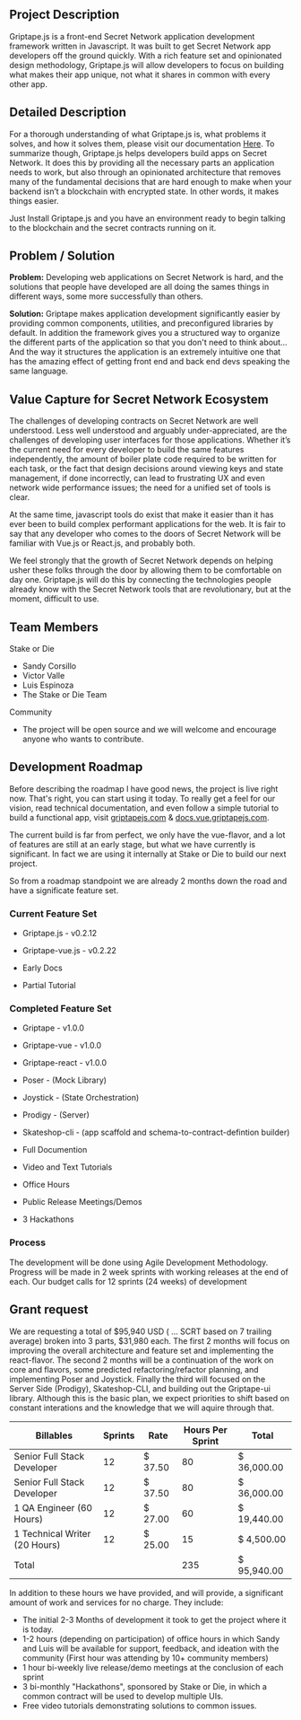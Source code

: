 ## Project Description
Griptape.js is a front-end Secret Network application development framework written in Javascript. It was built to get Secret Network app developers off the ground quickly. With a rich feature set and opinionated design methodology, Griptape.js will allow developers to focus on building what makes their app unique, not what it shares in common with every other app.

## Detailed Description
For a thorough understanding of what Griptape.js is, what problems it solves, and how it solves them, please visit our documentation [Here](https://docs.vue.griptapejs.com). To summarize though, Griptape.js helps developers build apps on Secret Network. It does this by providing all the necessary parts an application needs to work, but also through an opinionated architecture that removes many of the fundamental decisions that are hard enough to make when your backend isn’t a blockchain with encrypted state. In other words, it makes things easier.

Just Install Griptape.js and you have an environment ready to begin talking to the blockchain and the secret contracts running on it.

## Problem / Solution
**Problem:** Developing web applications on Secret Network is hard, and the solutions that people have developed are all doing the sames things in different ways, some more successfully than others.

**Solution:** Griptape makes application development significantly easier by providing common components, utilities, and preconfigured libraries by default. In addition the framework gives you a structured way to organize the different parts of the application so that you don't need to think about... And the way it structures the application is an extremely intuitive one that has the amazing effect of getting front end and back end devs speaking the same language.

## Value Capture for Secret Network Ecosystem
The challenges of developing contracts on Secret Network are well understood. Less well understood and arguably under-appreciated, are the challenges of developing user interfaces for those applications. Whether it’s the current need for every developer to build the same features independently, the amount of boiler plate code required to be written for each task, or the fact that design decisions around viewing keys and state management, if done incorrectly, can lead to frustrating UX and even network wide performance issues; the need for a unified set of tools is clear.

At the same time, javascript tools do exist that make it easier than it has ever been to build complex performant applications for the web. It is fair to say that any developer who comes to the doors of Secret Network will be familiar with Vue.js or React.js, and probably both.

We feel strongly that the growth of Secret Network depends on helping usher these folks through the door by allowing them to be comfortable on day one. Griptape.js will do this by connecting the technologies people already know with the Secret Network tools that are revolutionary, but at the moment, difficult to use.

## Team Members

Stake or Die
  - Sandy Corsillo
  - Victor Valle
  - Luis Espinoza
  - The Stake or Die Team

Community
  - The project will be open source and we will welcome and encourage anyone who wants to contribute.

## Development Roadmap

Before describing the roadmap I have good news, the project is live right now.
That's right, you can start using it today. To really get a feel for our vision, read technical documentation, and even follow a simple tutorial to build a functional app, visit [griptapejs.com](https://griptapejs.com) & [docs.vue.griptapejs.com](https://docs.vue.griptapejs.com).

The current build is far from perfect, we only have the vue-flavor, and a lot of features are still at an early stage, but what we have currently is significant. In fact we are using it internally at Stake or Die to build our next project.

So from a roadmap standpoint we are already 2 months down the road and have a significate feature set.

### Current Feature Set
- Griptape.js - v0.2.12
- Griptape-vue.js - v0.2.22

- Early Docs
- Partial Tutorial
### Completed Feature Set
- Griptape - v1.0.0
- Griptape-vue - v1.0.0
- Griptape-react - v1.0.0
- Poser - (Mock Library)
- Joystick - (State Orchestration)
- Prodigy - (Server)
- Skateshop-cli - (app scaffold and schema-to-contract-defintion builder)

- Full Documention
- Video and Text Tutorials
- Office Hours
- Public Release Meetings/Demos
- 3 Hackathons
### Process
The development will be done using Agile Development Methodology. Progress will be made in 2 week sprints with working releases at the end of each. Our budget calls for 12 sprints (24 weeks) of development

## Grant request

We are requesting a total of $95,940 USD ( ... SCRT based on 7 trailing average) broken into 3 parts, $31,980 each. The first 2 months will focus on improving the overall architecture and feature set and implementing the react-flavor. The second 2 months will be a continuation of the work on core and flavors, some predicted refactoring/refactor planning, and implementing Poser and Joystick. Finally the third will focused on the Server Side (Prodigy), Skateshop-CLI, and building out the Griptape-ui library. Although this is the basic plan, we expect priorities to shift based on constant interations and the knowledge that we will aquire through that.

| Billables                     | Sprints | Rate                    | Hours Per Sprint | Total            |
|-------------------------------|---------|-------------------------|------------------|------------------|
| Senior Full Stack Developer   | 12      |  $               37.50  | 80               |  $   36,000.00   |
| Senior Full Stack Developer   | 12      |  $               37.50  | 80               |  $   36,000.00   |
| 1 QA Engineer (60 Hours)      | 12      |  $               27.00  | 60               |  $   19,440.00   |
| 1 Technical Writer (20 Hours) | 12      |  $               25.00  | 15               |  $    4,500.00   |
| Total                         |         |                         | 235              |  $   95,940.00   |

In addition to these hours we have provided, and will provide, a significant amount of work and services for no charge. They include:

- The initial 2-3 Months of development it took to get the project where it is today.
- 1-2 hours (depending on participation) of office hours in which Sandy and Luis will be available for support, feedback, and ideation with the community (First hour was attending by 10+ community members)
- 1 hour bi-weekly live release/demo meetings at the conclusion of each sprint
- 3 bi-monthly "Hackathons", sponsored by Stake or Die, in which a common contract will be used to develop multiple UIs.
- Free video tutorials demonstrating solutions to common issues.